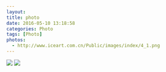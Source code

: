 ```yaml
---
layout: 
title: photo
date: 2016-05-10 13:18:58
categories: Photo
tags: [Photo]
photos: 
  - http://www.iceart.com.cn/Public/images/index/4_1.png
---
```

<img src="http://bruce.u.qiniudn.com/2013/11/27/reading/photos-0.jpg"/>
<img src="http://bruce.u.qiniudn.com/2013/11/27/reading/photos-1.jpg"/>
